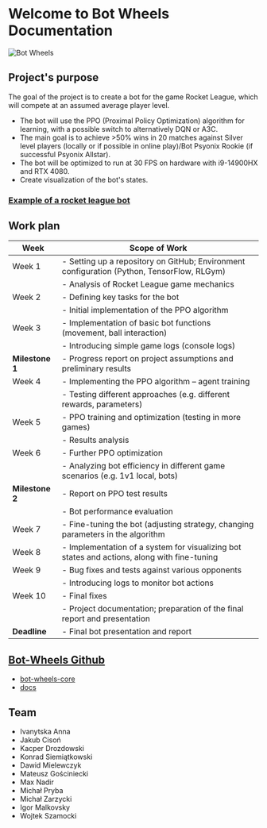 # Welcome to Bot Wheels Documentation

![Bot Wheels](https://github.com/user-attachments/assets/11034144-0611-4147-adcb-e9afd43e02e1)

## Project's purpose

The goal of the project is to create a bot for the game Rocket League, which will compete at an assumed average player level.

* The bot will use the PPO (Proximal Policy Optimization) algorithm for learning, with a possible switch to alternatively DQN or A3C.
* The main goal is to achieve >50% wins in 20 matches against Silver level players (locally or if possible in online play)/Bot Psyonix Rookie (if successful Psyonix Allstar).
* The bot will be optimized to run at 30 FPS on hardware with i9-14900HX and RTX 4080.
* Create visualization of the bot's states.

### [Example of a rocket league bot](https://www.youtube.com/watch?v=2mb97Zo-8uA "Example of a rocket league bot")

## Work plan

| Week       | Scope of Work                                                                                     |
|------------|---------------------------------------------------------------------------------------------------|
| Week 1     | - Setting up a repository on GitHub; Environment configuration (Python, TensorFlow, RLGym)         |
|            | - Analysis of Rocket League game mechanics                                                         |
| Week 2     | - Defining key tasks for the bot                                                                  |
|            | - Initial implementation of the PPO algorithm                                                     |
| Week 3     | - Implementation of basic bot functions (movement, ball interaction)                              |
|            | - Introducing simple game logs (console logs)                                                     |
| **Milestone 1**| - Progress report on project assumptions and preliminary results                              |
| Week 4     | - Implementing the PPO algorithm – agent training                                                 |
|            | - Testing different approaches (e.g. different rewards, parameters)                               |
| Week 5     | - PPO training and optimization (testing in more games)                                           |
|            | - Results analysis                                                                                |
| Week 6     | - Further PPO optimization                                                                        |
|            | - Analyzing bot efficiency in different game scenarios (e.g. 1v1 local, bots)                     |
| **Milestone 2**| - Report on PPO test results                                                                  |
|            | - Bot performance evaluation                                                                      |
| Week 7     | - Fine-tuning the bot (adjusting strategy, changing parameters in the algorithm                   |
| Week 8     | - Implementation of a system for visualizing bot states and actions, along with fine-tuning       |
| Week 9     | - Bug fixes and tests against various opponents|
|            | - Introducing logs to monitor bot actions|
| Week 10    | - Final fixes  |
|            | - Project documentation; preparation of the final report and presentation|
| **Deadline**   | - Final bot presentation and report|

## [Bot-Wheels Github](https://github.com/bot-wheels "Repository link")

* [bot-wheels-core](bot-wheels-core "https://github.com/bot-wheels/bot-wheels-core")
* [docs](docs "https://github.com/bot-wheels/docs")

## Team

* Ivanytska Anna
* Jakub Cisoń
* Kacper Drozdowski
* Konrad Siemiątkowski
* Dawid Mielewczyk
* Mateusz Gościniecki
* Max Nadir
* Michał Pryba
* Michał Zarzycki
* Igor Malkovsky
* Wojtek Szamocki
